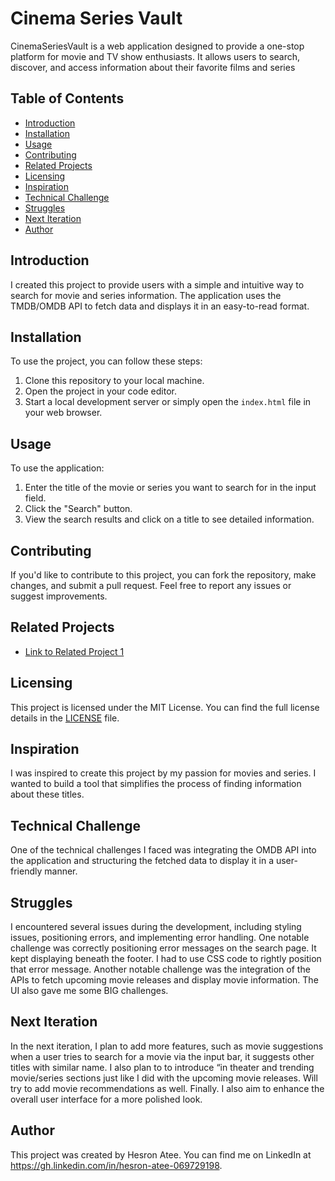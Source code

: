 # Cinema Series Vault

CinemaSeriesVault is a web application designed to provide a one-stop platform for movie and TV show enthusiasts. It allows users to search, discover, and access information about their favorite films and series

## Table of Contents

- [Introduction](#introduction)
- [Installation](#installation)
- [Usage](#usage)
- [Contributing](#contributing)
- [Related Projects](#related-projects)
- [Licensing](#licensing)
- [Inspiration](#inspiration)
- [Technical Challenge](#technical-challenge)
- [Struggles](#struggles)
- [Next Iteration](#next-iteration)
- [Author](#author)

## Introduction

I created this project to provide users with a simple and intuitive way to search for movie and series information. The application uses the TMDB/OMDB API to fetch data and displays it in an easy-to-read format.

## Installation

To use the project, you can follow these steps:

1. Clone this repository to your local machine.
2. Open the project in your code editor.
3. Start a local development server or simply open the `index.html` file in your web browser.

## Usage

To use the application:

1. Enter the title of the movie or series you want to search for in the input field.
2. Click the "Search" button.
3. View the search results and click on a title to see detailed information.

## Contributing

If you'd like to contribute to this project, you can fork the repository, make changes, and submit a pull request. Feel free to report any issues or suggest improvements.

## Related Projects

- [Link to Related Project 1](URL)

## Licensing

This project is licensed under the MIT License. You can find the full license details in the [LICENSE](LICENSE) file.

## Inspiration

I was inspired to create this project by my passion for movies and series. I wanted to build a tool that simplifies the process of finding information about these titles.

## Technical Challenge

One of the technical challenges I faced was integrating the OMDB API into the application and structuring the fetched data to display it in a user-friendly manner.

## Struggles

I encountered several issues during the development, including styling issues, positioning errors, and implementing error handling. One notable challenge was correctly positioning error messages on the search page. It kept displaying beneath the footer. I had to use CSS code to rightly position that error message. Another notable challenge was the integration of the APIs to fetch upcoming movie releases and display movie information. The UI also gave me some BIG challenges.

## Next Iteration

In the next iteration, I plan to add more features, such as movie suggestions when a user tries to search for a movie via the input bar, it suggests other titles with similar name. I also plan to to introduce “in theater and trending movie/series sections just like I did with the upcoming movie releases. Will try to add movie recommendations as well. Finally. I also aim to enhance the overall user interface for a more polished look.

## Author

This project was created by Hesron Atee. You can find me on LinkedIn at https://gh.linkedin.com/in/hesron-atee-069729198.

